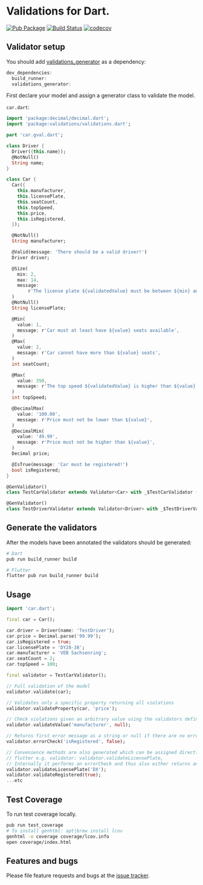 # Validations for Dart.
<!-- Badges -->

[![Pub Package](https://img.shields.io/pub/v/validations.svg)](https://pub.dev/packages/validations)
[![Build Status](https://travis-ci.org/dartlib/validations.svg?branch=master)](https://travis-ci.org/dartlib/validations)
[![codecov](https://codecov.io/gh/dartlib/validations/branch/master/graph/badge.svg)](https://codecov.io/gh/dartlib/validations)


## Validator setup

You should add [validations_generator](https://pub.dev/packages/validations_generator) as a dependency:
```dart
dev_dependencies:
  build_runner:
  validations_generator:
```

First declare your model and assign a generator class to validate the model.

`car.dart`:
```dart
import 'package:decimal/decimal.dart';
import 'package:validations/validations.dart';

part 'car.gval.dart';

class Driver {
  Driver({this.name});
  @NotNull()
  String name;
}

class Car {
  Car({
    this.manufacturer,
    this.licensePlate,
    this.seatCount,
    this.topSpeed,
    this.price,
    this.isRegistered,
  });

  @NotNull()
  String manufacturer;

  @Valid(message: 'There should be a valid driver!')
  Driver driver;

  @Size(
    min: 2,
    max: 14,
    message:
        r'The license plate ${validatedValue} must be between ${min} and ${max} characters long',
  )
  @NotNull()
  String licensePlate;

  @Min(
    value: 1,
    message: r'Car must at least have ${value} seats available',
  )
  @Max(
    value: 2,
    message: r'Car cannot have more than ${value} seats',
  )
  int seatCount;

  @Max(
    value: 350,
    message: r'The top speed ${validatedValue} is higher than ${value}',
  )
  int topSpeed;

  @DecimalMax(
    value: '100.00',
    message: r'Price must not be lower than ${value}',
  )
  @DecimalMin(
    value: '49.99',
    message: r'Price must not be higher than ${value}',
  )
  Decimal price;

  @IsTrue(message: 'Car must be registered!')
  bool isRegistered;
}

@GenValidator()
class TestCarValidator extends Validator<Car> with _$TestCarValidator {}

@GenValidator()
class TestDriverValidator extends Validator<Driver> with _$TestDriverValidator {}
```

## Generate the validators

After the models have been annotated the validators should be generated:
```bash
# Dart
pub run build_runner build

# Flutter
flutter pub run build_runner build
```

## Usage

```dart
import 'car.dart';

final car = Car();

car.driver = Driver(name: 'TestDriver');
car.price = Decimal.parse('99.99');
car.isRegistered = true;
car.licensePlate = 'DY28-38';
car.manufacturer = 'VEB Sachsenring';
car.seatCount = 2;
car.topSpeed = 100;

final validator = TestCarValidator();

// Full validation of the model
validator.validate(car);

// Validates only a specific property returning all violations
validator.validateProperty(car, 'price');

// Check violations given an arbitrary value using the validators defined for `manufacturer`
validator.validateValue('manufacturer', null);

// Returns first error message as a string or null if there are no errors.
validator.errorCheck('isRegistered', false);

// Convenience methods are also generated which can be assigned directly to form validators in
// flutter e.g. validator: validator.validateLicensePlate,
// Internally it performs an errorCheck and thus also either returns an error message or [null];
validator.validateLicensePlate('DX');
validator.validateRegistered(true);
...etc
```

## Test Coverage

To run test coverage locally.

```bash
pub run test_coverage
# To install genhtml: apt|brew install lcov
genhtml -o coverage coverage/lcov.info
open coverage/index.html
```

## Features and bugs

Please file feature requests and bugs at the [issue tracker][tracker].

[tracker]: http://github.com/dartlib/validations/issues
